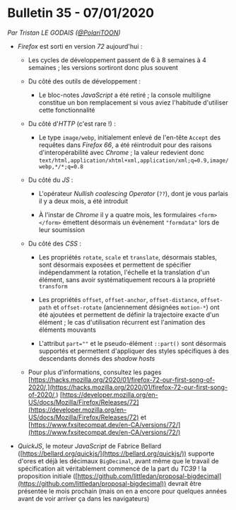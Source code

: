 # Bulletin 35 - 07/01/2020

*Par Tristan LE GODAIS ([@PolariTOON](https://github.com/PolariTOON))*

- *Firefox* est sorti en version *72* aujourd'hui :

	- Les cycles de développement passent de 6 à 8 semaines à 4 semaines ; les versions sortiront donc plus souvent

	- Du côté des outils de développement :

		- Le bloc-notes *JavaScript* a été retiré ; la console multiligne constitue un bon remplacement si vous aviez l'habitude d'utiliser cette fonctionnalité

	- Du côté d'*HTTP* (c'est rare !) :

		- Le type `image/webp`, initialement enlevé de l'en-tête `Accept` des requêtes dans *Firefox 66*, a été réintroduit pour des raisons d'interopérabilité avec *Chrome* ; la valeur redevient donc `text/html,application/xhtml+xml,application/xml;q=0.9,image/webp,*/*;q=0.8`

	- Du côté du *JS* :

		- L'opérateur *Nullish coalescing Operator* (`??`), dont je vous parlais il y a deux mois, a été introduit

		- À l'instar de *Chrome* il y a quatre mois, les formulaires `<form></form>` émettent désormais un évènement `"formdata"` lors de leur soumission

	- Du côté des *CSS* :

		- Les propriétés `rotate`, `scale` et `translate`, désormais stables, sont désormais exposées et permettent de spécifier indépendamment la rotation, l'échelle et la translation d'un élément, sans avoir systématiquement recours à la propriété `transform`

		- Les propriétés `offset`, `offset-anchor`, `offset-distance`, `offset-path` et `offset-rotate` (anciennement désignées `motion-*`) ont été ajoutées et permettent de définir la trajectoire exacte d'un élément ; le cas d'utilisation récurrent est l'animation des éléments mouvants

		- L'attribut `part=""` et le pseudo-élément `::part()` sont désormais supportés et permettent d'appliquer des styles spécifiques à des descendants donnés des *shadow hosts*

	- Pour plus d'informations, consultez les pages [https://hacks.mozilla.org/2020/01/firefox-72-our-first-song-of-2020/,](https://hacks.mozilla.org/2020/01/firefox-72-our-first-song-of-2020/,) [https://developer.mozilla.org/en-US/docs/Mozilla/Firefox/Releases/72](https://developer.mozilla.org/en-US/docs/Mozilla/Firefox/Releases/72) et [https://www.fxsitecompat.dev/en-CA/versions/72/](https://www.fxsitecompat.dev/en-CA/versions/72/)

- *QuickJS*, le moteur *JavaScript* de Fabrice Bellard ([https://bellard.org/quickjs/](https://bellard.org/quickjs/)) supporte d'ores et déjà les décimaux `BigDecimal`, avant même que le travail de spécification ait véritablement commencé de la part du *TC39* ! la proposition initiale ([https://github.com/littledan/proposal-bigdecimal](https://github.com/littledan/proposal-bigdecimal)) devrait être présentée le mois prochain (mais on en a encore pour quelques années avant de voir arriver ça dans les navigateurs)

